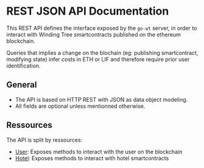 # REST JSON API Documentation

This REST API defines the interface exposed by the `go-wt` server, in order to interact with Winding Tree smartcontracts published on the ethereum blockchain.

Queries that implies a change on the blochain (eg: publishing smartcontract, modifying state) infer costs in ETH or LIF and therefore require prior user identification.

## General

* The API is based on HTTP REST with JSON as data object modeling.
* All fields are optional unless mentionned otherwise.

## Ressources

The API is split by ressources:

* [User](User.md): Exposes methods to interact with the user on the blockchain
* [Hotel](Hotel.md): Exposes methods to interact with hotel smartcontracts


